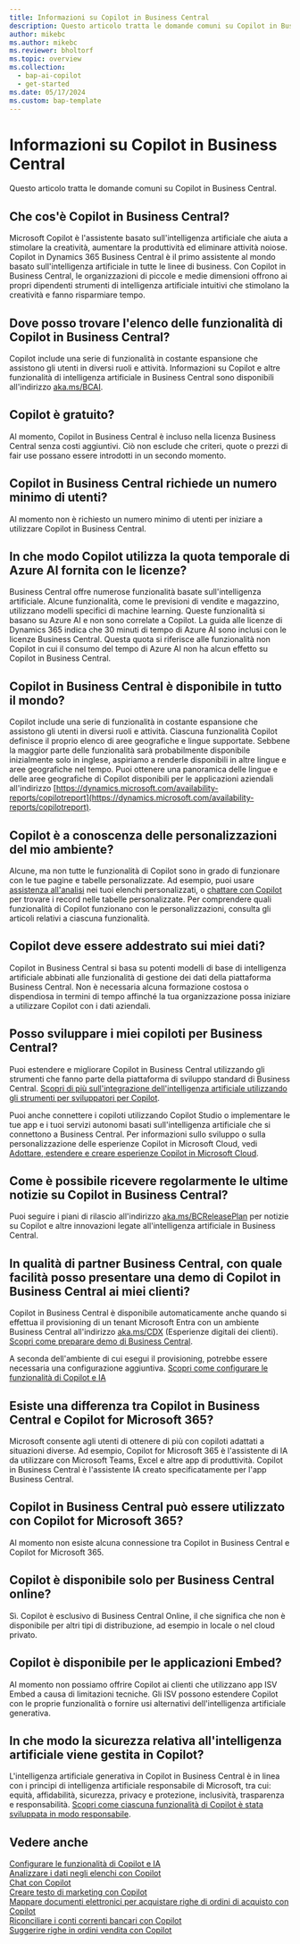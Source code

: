 ```yaml
---
title: Informazioni su Copilot in Business Central
description: Questo articolo tratta le domande comuni su Copilot in Business Central.
author: mikebc
ms.author: mikebc
ms.reviewer: bholtorf
ms.topic: overview
ms.collection:
  - bap-ai-copilot
  - get-started
ms.date: 05/17/2024
ms.custom: bap-template
---
```


# Informazioni su Copilot in Business Central

Questo articolo tratta le domande comuni su Copilot in Business Central.

## Che cos'è Copilot in Business Central?

Microsoft Copilot è l'assistente basato sull'intelligenza artificiale che aiuta a stimolare la creatività, aumentare la produttività ed eliminare attività noiose. Copilot in Dynamics 365 Business Central è il primo assistente al mondo basato sull'intelligenza artificiale in tutte le linee di business. Con Copilot in Business Central, le organizzazioni di piccole e medie dimensioni offrono ai propri dipendenti strumenti di intelligenza artificiale intuitivi che stimolano la creatività e fanno risparmiare tempo.

## Dove posso trovare l'elenco delle funzionalità di Copilot in Business Central?

Copilot include una serie di funzionalità in costante espansione che assistono gli utenti in diversi ruoli e attività. Informazioni su Copilot e altre funzionalità di intelligenza artificiale in Business Central sono disponibili all'indirizzo [aka.ms/BCAI](https://aka.ms/BCAI). 

## Copilot è gratuito?

Al momento, Copilot in Business Central è incluso nella licenza Business Central senza costi aggiuntivi. Ciò non esclude che criteri, quote o prezzi di fair use possano essere introdotti in un secondo momento.

## Copilot in Business Central richiede un numero minimo di utenti?

Al momento non è richiesto un numero minimo di utenti per iniziare a utilizzare Copilot in Business Central.

## In che modo Copilot utilizza la quota temporale di Azure AI fornita con le licenze?

Business Central offre numerose funzionalità basate sull'intelligenza artificiale. Alcune funzionalità, come le previsioni di vendite e magazzino, utilizzano modelli specifici di machine learning. Queste funzionalità si basano su Azure AI e non sono correlate a Copilot. La guida alle licenze di Dynamics 365 indica che 30 minuti di tempo di Azure AI sono inclusi con le licenze Business Central. Questa quota si riferisce alle funzionalità non Copilot in cui il consumo del tempo di Azure AI non ha alcun effetto su Copilot in Business Central.

## Copilot in Business Central è disponibile in tutto il mondo? 

Copilot include una serie di funzionalità in costante espansione che assistono gli utenti in diversi ruoli e attività. Ciascuna funzionalità Copilot definisce il proprio elenco di aree geografiche e lingue supportate. Sebbene la maggior parte delle funzionalità sarà probabilmente disponibile inizialmente solo in inglese, aspiriamo a renderle disponibili in altre lingue e aree geografiche nel tempo. Puoi ottenere una panoramica delle lingue e delle aree geografiche di Copilot disponibili per le applicazioni aziendali all'indirizzo [https://dynamics.microsoft.com/availability-reports/copilotreport](https://dynamics.microsoft.com/availability-reports/copilotreport).

## Copilot è a conoscenza delle personalizzazioni del mio ambiente?

Alcune, ma non tutte le funzionalità di Copilot sono in grado di funzionare con le tue pagine e tabelle personalizzate. Ad esempio, puoi usare [assistenza all'analisi](analysis-assist.md) nei tuoi elenchi personalizzati, o [chattare con Copilot](chat-with-copilot.md)  per trovare i record nelle tabelle personalizzate. Per comprendere quali funzionalità di Copilot funzionano con le personalizzazioni, consulta gli articoli relativi a ciascuna funzionalità.

## Copilot deve essere addestrato sui miei dati?

Copilot in Business Central si basa su potenti modelli di base di intelligenza artificiale abbinati alle funzionalità di gestione dei dati della piattaforma Business Central. Non è necessaria alcuna formazione costosa o dispendiosa in termini di tempo affinché la tua organizzazione possa iniziare a utilizzare Copilot con i dati aziendali.

## Posso sviluppare i miei copiloti per Business Central?

Puoi estendere e migliorare Copilot in Business Central utilizzando gli strumenti che fanno parte della piattaforma di sviluppo standard di Business Central. [Scopri di più sull'integrazione dell'intelligenza artificiale utilizzando gli strumenti per sviluppatori per Copilot](/dynamics365/business-central/dev-itpro/developer/ai-integration-landing-page).

Puoi anche connettere i copiloti utilizzando Copilot Studio o implementare le tue app e i tuoi servizi autonomi basati sull'intelligenza artificiale che si connettono a Business Central. Per informazioni sullo sviluppo o sulla personalizzazione delle esperienze Copilot in Microsoft Cloud, vedi [Adottare, estendere e creare esperienze Copilot in Microsoft Cloud](/microsoft-cloud/dev/copilot/overview).

## Come è possibile ricevere regolarmente le ultime notizie su Copilot in Business Central? 

Puoi seguire i piani di rilascio all'indirizzo [aka.ms/BCReleasePlan](https://aka.ms/BCReleasePlan) per notizie su Copilot e altre innovazioni legate all'intelligenza artificiale in Business Central.

## In qualità di partner Business Central, con quale facilità posso presentare una demo di Copilot in Business Central ai miei clienti?

Copilot in Business Central è disponibile automaticamente anche quando si effettua il provisioning di un tenant Microsoft Entra con un ambiente Business Central all'indirizzo [aka.ms/CDX](https://aka.ms/CDX) (Esperienze digitali dei clienti). [Scopri come preparare demo di Business Central](/dynamics365/business-central/dev-itpro/administration/demo-environment).  

A seconda dell'ambiente di cui esegui il provisioning, potrebbe essere necessaria una configurazione aggiuntiva. [Scopri come configurare le funzionalità di Copilot e IA](/dynamics365/business-central/enable-ai)

## Esiste una differenza tra Copilot in Business Central e Copilot for Microsoft 365?

Microsoft consente agli utenti di ottenere di più con copiloti adattati a situazioni diverse. Ad esempio, Copilot for Microsoft 365 è l'assistente di IA da utilizzare con Microsoft Teams, Excel e altre app di produttività. Copilot in Business Central è l'assistente IA creato specificatamente per l'app Business Central.

## Copilot in Business Central può essere utilizzato con Copilot for Microsoft 365?

Al momento non esiste alcuna connessione tra Copilot in Business Central e Copilot for Microsoft 365.

## Copilot è disponibile solo per Business Central online? 

Sì. Copilot è esclusivo di Business Central Online, il che significa che non è disponibile per altri tipi di distribuzione, ad esempio in locale o nel cloud privato.

## Copilot è disponibile per le applicazioni Embed? 

Al momento non possiamo offrire Copilot ai clienti che utilizzano app ISV Embed a causa di limitazioni tecniche. Gli ISV possono estendere Copilot con le proprie funzionalità o fornire usi alternativi dell'intelligenza artificiale generativa.

## In che modo la sicurezza relativa all'intelligenza artificiale viene gestita in Copilot? 

L'intelligenza artificiale generativa in Copilot in Business Central è in linea con i principi di intelligenza artificiale responsabile di Microsoft, tra cui: equità, affidabilità, sicurezza, privacy e protezione, inclusività, trasparenza e responsabilità. [Scopri come ciascuna funzionalità di Copilot è stata sviluppata in modo responsabile](responsible-ai-overview.md).

## Vedere anche

[Configurare le funzionalità di Copilot e IA](enable-ai.md)  
[Analizzare i dati negli elenchi con Copilot](analysis-assist.md)  
[Chat con Copilot](chat-with-copilot.md)  
[Creare testo di marketing con Copilot](item-marketing-text.md)  
[Mappare documenti elettronici per acquistare righe di ordini di acquisto con Copilot](map-edocuments-with-copilot.md)  
[Riconciliare i conti correnti bancari con Copilot](bank-reconciliation-with-copilot.md)  
[Suggerire righe in ordini vendita con Copilot](sales-suggest-sales-lines-with-copilot.md)  